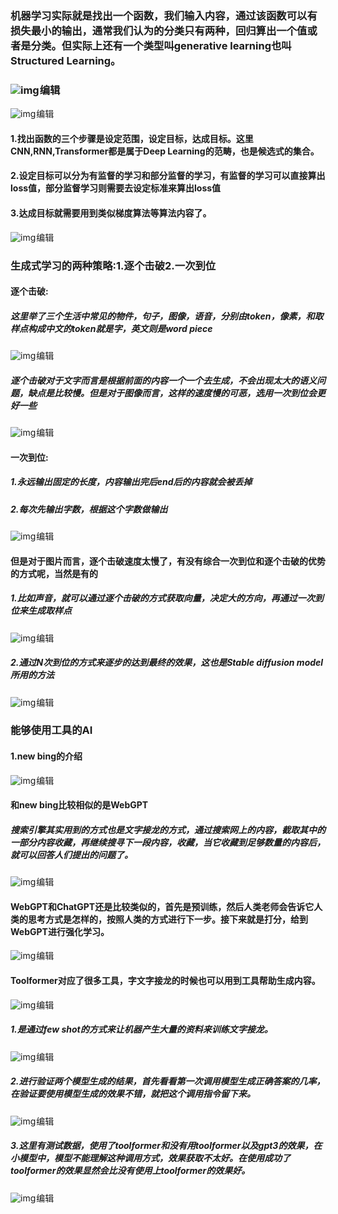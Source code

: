 ###  机器学习实际就是找出一个函数，我们输入内容，通过该函数可以有损失最小的输出，通常我们认为的分类只有两种，回归算出一个值或者是分类。但实际上还有一个类型叫generative learning也叫Structured Learning。

### ![img](https://img-blog.csdnimg.cn/c5c25252b5f74ecca664585d53948e75.png)![点击并拖拽以移动](data:image/gif;base64,R0lGODlhAQABAPABAP///wAAACH5BAEKAAAALAAAAAABAAEAAAICRAEAOw==)编辑

 ![img](https://img-blog.csdnimg.cn/2c61bb6cc54d46f49caf72e743719aa3.png)![点击并拖拽以移动](data:image/gif;base64,R0lGODlhAQABAPABAP///wAAACH5BAEKAAAALAAAAAABAAEAAAICRAEAOw==)编辑

#### 1.找出函数的三个步骤是设定范围，设定目标，达成目标。这里CNN,RNN,Transformer都是属于Deep Learning的范畴，也是候选式的集合。

#### 2.设定目标可以分为有监督的学习和部分监督的学习，有监督的学习可以直接算出loss值，部分监督学习则需要去设定标准来算出loss值

#### 3.达成目标就需要用到类似梯度算法等算法内容了。

![img](https://img-blog.csdnimg.cn/d89c5e1811664615b3f227ea6756f851.png)![点击并拖拽以移动](data:image/gif;base64,R0lGODlhAQABAPABAP///wAAACH5BAEKAAAALAAAAAABAAEAAAICRAEAOw==)编辑

###  生成式学习的两种策略:1.逐个击破2.一次到位

#### 逐个击破:

##### 这里举了三个生活中常见的物件，句子，图像，语音，分别由token，像素，和取样点构成中文的token就是字，英文则是word piece

![img](https://img-blog.csdnimg.cn/9db135d77cde4590aa844e45e73b49cf.png)![点击并拖拽以移动](data:image/gif;base64,R0lGODlhAQABAPABAP///wAAACH5BAEKAAAALAAAAAABAAEAAAICRAEAOw==)编辑



##### 逐个击破对于文字而言是根据前面的内容一个一个去生成，不会出现太大的语义问题，缺点是比较慢。但是对于图像而言，这样的速度慢的可恶，选用一次到位会更好一些

![img](https://img-blog.csdnimg.cn/6d6af743b7c741b2bedf262b69b8041d.png)![点击并拖拽以移动](data:image/gif;base64,R0lGODlhAQABAPABAP///wAAACH5BAEKAAAALAAAAAABAAEAAAICRAEAOw==)编辑

####  一次到位:

##### 1.永远输出固定的长度，内容输出完后end后的内容就会被丢掉

##### 2.每次先输出字数，根据这个字数做输出

![img](https://img-blog.csdnimg.cn/5206b69e611d48129a65220e81c6afae.png)![点击并拖拽以移动](data:image/gif;base64,R0lGODlhAQABAPABAP///wAAACH5BAEKAAAALAAAAAABAAEAAAICRAEAOw==)编辑



#### 但是对于图片而言，逐个击破速度太慢了，有没有综合一次到位和逐个击破的优势的方式呢，当然是有的

##### 1.比如声音，就可以通过逐个击破的方式获取向量，决定大的方向，再通过一次到位来生成取样点

![img](https://img-blog.csdnimg.cn/96e977df22564fd29823537084713e5c.png)![点击并拖拽以移动](data:image/gif;base64,R0lGODlhAQABAPABAP///wAAACH5BAEKAAAALAAAAAABAAEAAAICRAEAOw==)编辑

##### 2.通过N次到位的方式来逐步的达到最终的效果，这也是Stable diffusion model所用的方法

 ![img](https://img-blog.csdnimg.cn/effec802a7674bea8db853336100660b.png)![点击并拖拽以移动](data:image/gif;base64,R0lGODlhAQABAPABAP///wAAACH5BAEKAAAALAAAAAABAAEAAAICRAEAOw==)编辑

###  能够使用工具的AI

#### 1.new bing的介绍

![img](https://img-blog.csdnimg.cn/c625eba3e1bd4d81a819fe2f13faea69.png)![点击并拖拽以移动](data:image/gif;base64,R0lGODlhAQABAPABAP///wAAACH5BAEKAAAALAAAAAABAAEAAAICRAEAOw==)编辑



#### 和new bing比较相似的是WebGPT

##### 搜索引擎其实用到的方式也是文字接龙的方式，通过搜索网上的内容，截取其中的一部分内容收藏，再继续搜寻下一段内容，收藏，当它收藏到足够数量的内容后，就可以回答人们提出的问题了。

![img](https://img-blog.csdnimg.cn/81118d7d01d147abbb17df5e6cb01d6d.png)![点击并拖拽以移动](data:image/gif;base64,R0lGODlhAQABAPABAP///wAAACH5BAEKAAAALAAAAAABAAEAAAICRAEAOw==)编辑

####  WebGPT和ChatGPT还是比较类似的，首先是预训练，然后人类老师会告诉它人类的思考方式是怎样的，按照人类的方式进行下一步。接下来就是打分，给到WebGPT进行强化学习。

![img](https://img-blog.csdnimg.cn/6584b68ee0bf4457a4bd13215d6ea0e7.png)![点击并拖拽以移动](data:image/gif;base64,R0lGODlhAQABAPABAP///wAAACH5BAEKAAAALAAAAAABAAEAAAICRAEAOw==)编辑

####  Toolformer对应了很多工具，字文字接龙的时候也可以用到工具帮助生成内容。

![img](https://img-blog.csdnimg.cn/5d63ef9d5df044e99eb50f91771d5031.png)![点击并拖拽以移动](data:image/gif;base64,R0lGODlhAQABAPABAP///wAAACH5BAEKAAAALAAAAAABAAEAAAICRAEAOw==)编辑

#####  1.是通过few shot的方式来让机器产生大量的资料来训练文字接龙。

![img](https://img-blog.csdnimg.cn/e2f2a5692a704d8c984b9a16aa4c4366.png)![点击并拖拽以移动](data:image/gif;base64,R0lGODlhAQABAPABAP///wAAACH5BAEKAAAALAAAAAABAAEAAAICRAEAOw==)编辑

##### 2.进行验证两个模型生成的结果，首先看看第一次调用模型生成正确答案的几率，在验证要使用模型生成的效果不错，就把这个调用指令留下来。

![img](https://img-blog.csdnimg.cn/46d9788918574d2a9c6fdfafe1f573fb.png)![点击并拖拽以移动](data:image/gif;base64,R0lGODlhAQABAPABAP///wAAACH5BAEKAAAALAAAAAABAAEAAAICRAEAOw==)编辑

#####  3.这里有测试数据，使用了toolformer和没有用toolformer以及gpt3的效果，在小模型中，模型不能理解这种调用方式，效果获取不太好。在使用成功了toolformer的效果显然会比没有使用上toolformer的效果好。

 ![img](https://img-blog.csdnimg.cn/9367b67965a94ba496118656c98c4548.png)![点击并拖拽以移动](data:image/gif;base64,R0lGODlhAQABAPABAP///wAAACH5BAEKAAAALAAAAAABAAEAAAICRAEAOw==)编辑